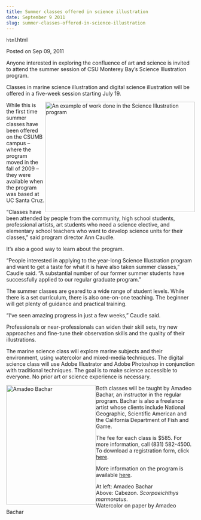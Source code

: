```yaml
---
title: Summer classes offered in science illustration
date: September 9 2011
slug: summer-classes-offered-in-science-illustration
---
```


`html`html

<span class="date">Posted on Sep 09, 2011 </span>

<p>Anyone interested in exploring the confluence of art and science
is invited to attend the summer session of CSU Monterey Bay&#x2019;s
Science Illustration program.</p>
<p>Classes in marine science illustration and digital science
illustration will be offered in a five-week session starting July
19.</p>
<p><img alt="An example of work done in the Science Illustration program" src="https://news.csumb.edu/sites/default/files/65/attachments/news/images/tumblr_lmk80urigj1qgzqeto1_500.jpg" style="float:right; width:400px; height:295px">While this is the
first time summer classes have been offered on the CSUMB campus &#x2013;
where the program moved in the fall of 2009 &#x2013; they were available
when the program was based at UC Santa Cruz.</img></p>
<p>&#x201C;Classes have been attended by people from the community, high
school students, professional artists, art students who need a
science elective, and elementary school teachers who want to
develop science units for their classes,&#x201D; said program director Ann
Caudle.</p>
<p>It&#x2019;s also a good way to learn about the program.</p>
<p>&#x201C;People interested in applying to the year-long Science
Illustration program and want to get a taste for what it is have
also taken summer classes,&#x201D; Caudle said. &#x201C;A substantial number of
our former summer students have successfully applied to our regular
graduate program.&#x201D;</p>
<p>The summer classes are geared to a wide range of student levels.
While there is a set curriculum, there is also one-on-one teaching.
The beginner will get plenty of guidance and practical
training.</p>
<p>&#x201C;I&#x2019;ve seen amazing progress in just a few weeks,&#x201D; Caudle
said.</p>
<p>Professionals or near-professionals can widen their skill sets,
try new approaches and fine-tune their observation skills and the
quality of their illustrations.</p>
<p>The marine science class will explore marine subjects and their
environment, using watercolor and mixed-media techniques. The
digital science class will use Adobe Illustrator and Adobe
Photoshop in conjunction with traditional techniques. The goal is
to make science accessible to everyone. No prior art or science
experience is necessary.</p>
<p><img alt="Amadeo Bachar" src="https://news.csumb.edu/sites/default/files/65/attachments/news/images/amadeo.jpg" style="float:left; width:240px; height:320px">Both classes will
be taught by Amadeo Bachar, an instructor in the regular program.
Bachar is also a freelance artist whose clients include National
Geographic, Scientific American and the California Department of
Fish and Game.</img></p>
<p>The fee for each class is $585. For more information, call (831)
582-4500. To download a registration form, click <a href="https://extended.csumb.edu/summer-2011.htm" rel="nofollow">here</a>.</p>
<p>More information on the program is available <a href="https://scienceillustration.org" rel="nofollow">here</a>.&#xA0;</p>
<p>At left: Amadeo Bachar<br>
Above: Cabezon. <em>Scorpaeichthys marmoratus</em>.<br>
Watercolor on paper by Amadeo Bachar</br></br></p>
<p><br>
&#xA0;</br></p>

```

```
